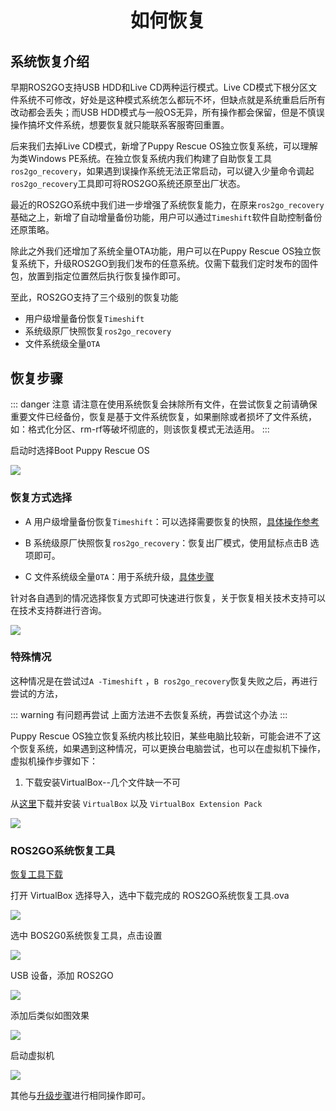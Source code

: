 <p style="font-size:30px ; font-weight:bolder; text-align:center">如何恢复</p>


## 系统恢复介绍

早期ROS2GO支持USB HDD和Live CD两种运行模式。Live CD模式下根分区文件系统不可修改，好处是这种模式系统怎么都玩不坏，但缺点就是系统重启后所有改动都会丢失；而USB HDD模式与一般OS无异，所有操作都会保留，但是不慎误操作搞坏文件系统，想要恢复就只能联系客服寄回重置。

后来我们去掉Live CD模式，新增了Puppy Rescue OS独立恢复系统，可以理解为类Windows PE系统。在独立恢复系统内我们构建了自助恢复工具`ros2go_recovery`，如果遇到误操作系统无法正常启动，可以键入少量命令调起`ros2go_recovery`工具即可将ROS2GO系统还原至出厂状态。

最近的ROS2GO系统中我们进一步增强了系统恢复能力，在原来`ros2go_recovery`基础之上，新增了自动增量备份功能，用户可以通过`Timeshift`软件自助控制备份还原策略。

除此之外我们还增加了系统全量OTA功能，用户可以在Puppy Rescue OS独立恢复系统下，升级ROS2GO到我们发布的任意系统。仅需下载我们定时发布的固件包，放置到指定位置然后执行恢复操作即可。

至此，ROS2GO支持了三个级别的恢复功能

- 用户级增量备份恢复`Timeshift`
- 系统级原厂快照恢复`ros2go_recovery`
- 文件系统级全量`OTA`

## 恢复步骤

::: danger 注意
请注意在使用系统恢复会抹除所有文件，在尝试恢复之前请确保重要文件已经备份，恢复是基于文件系统恢复，如果删除或者损坏了文件系统，如：格式化分区、rm-rf等破坏彻底的，则该恢复模式无法适用。
:::

启动时选择Boot Puppy Rescue OS

![](https://tianbot-pic.oss-cn-beijing.aliyuncs.com/tianbot/202109241901671.webp)

### 恢复方式选择

- A 用户级增量备份恢复`Timeshift`：可以选择需要恢复的快照，[具体操作参考](/use_guide/ros2go/guide/chapter2#%E6%81%A2%E5%A4%8D%E5%88%B0%E6%9F%90%E4%B8%80%E4%B8%AA%E5%A4%87%E4%BB%BD)

- B 系统级原厂快照恢复`ros2go_recovery`：恢复出厂模式，使用鼠标点击B 选项即可。

- C 文件系统级全量`OTA`：用于系统升级，[具体步骤](/use_guide/ros2go/guide/chapter4#%E5%8D%87%E7%BA%A7%E7%AE%80%E8%BF%B0)

针对各自遇到的情况选择恢复方式即可快速进行恢复，关于恢复相关技术支持可以在技术支持群进行咨询。

![](https://tianbot-pic.oss-cn-beijing.aliyuncs.com/tianbot/202109241901810.webp)

### 特殊情况

这种情况是在尝试过`A -Timeshift` ，`B ros2go_recovery`恢复失败之后，再进行尝试的方法，

::: warning 有问题再尝试
上面方法进不去恢复系统，再尝试这个办法
:::

Puppy Rescue OS独立恢复系统内核比较旧，某些电脑比较新，可能会进不了这个恢复系统，如果遇到这种情况，可以更换台电脑尝试，也可以在虚拟机下操作，虚拟机操作步骤如下：

1. 下载安装VirtualBox--几个文件缺一不可

从[这里](https://www.virtualbox.org/wiki/Downloads)下载并安装 `VirtualBox` 以及 `VirtualBox Extension Pack`

![](https://img.kancloud.cn/49/72/49727e926b1eb50e351618aa21a115e3_2880x1498.png)

### ROS2GO系统恢复工具

[恢复工具下载](https://www.ttttt.link/?tmpui_page=/file&ukey=6444ece3edbad)

打开 VirtualBox 选择导入，选中下载完成的 ROS2GO系统恢复工具.ova

![](https://tianbot-pic.oss-cn-beijing.aliyuncs.com/tianbot/202209201555697.png)

选中 BOS2G0系统恢复工具，点击设置

![](https://tianbot-pic.oss-cn-beijing.aliyuncs.com/tianbot/202209201555440.png)

USB 设备，添加 ROS2GO

![](https://tianbot-pic.oss-cn-beijing.aliyuncs.com/tianbot/202209201555129.png)

添加后类似如图效果

![](https://tianbot-pic.oss-cn-beijing.aliyuncs.com/tianbot/202209201555073.png)

启动虚拟机

![](https://tianbot-pic.oss-cn-beijing.aliyuncs.com/tianbot/202209201555694.png)

其他与[升级步骤](/use_guide/ros2go/guide/chapter4#%E5%8D%87%E7%BA%A7%E7%AE%80%E8%BF%B0)进行相同操作即可。